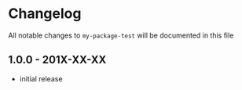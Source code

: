 # Changelog

All notable changes to `my-package-test` will be documented in this file

## 1.0.0 - 201X-XX-XX

- initial release
